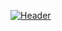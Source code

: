 [![Header](https://www.creative-tim.com/blog/content/images/size/w1140/2021/08/rebranding-post--1-.jpg "Header")](https://www.CodeDiggs.com/)
